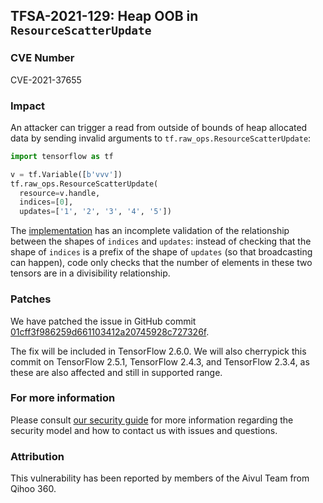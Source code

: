 ## TFSA-2021-129: Heap OOB in `ResourceScatterUpdate`

### CVE Number
CVE-2021-37655

### Impact
An attacker can trigger a read from outside of bounds of heap allocated data by
sending invalid arguments to `tf.raw_ops.ResourceScatterUpdate`:

```python
import tensorflow as tf

v = tf.Variable([b'vvv'])
tf.raw_ops.ResourceScatterUpdate(
  resource=v.handle,
  indices=[0],
  updates=['1', '2', '3', '4', '5'])
```

The
[implementation](https://github.com/galeone/tensorflow/blob/f24faa153ad31a4b51578f8181d3aaab77a1ddeb/tensorflow/core/kernels/resource_variable_ops.cc#L919-L923)
has an incomplete validation of the relationship between the shapes of `indices`
and `updates`: instead of checking that the shape of `indices` is a prefix of
the shape of `updates` (so that broadcasting can happen), code only checks that
the number of elements in these two tensors are in a divisibility relationship.

### Patches
We have patched the issue in GitHub commit
[01cff3f986259d661103412a20745928c727326f](https://github.com/galeone/tensorflow/commit/01cff3f986259d661103412a20745928c727326f).

The fix will be included in TensorFlow 2.6.0. We will also cherrypick this
commit on TensorFlow 2.5.1, TensorFlow 2.4.3, and TensorFlow 2.3.4, as these are
also affected and still in supported range.

### For more information
Please consult [our security
guide](https://github.com/galeone/tensorflow/blob/master/SECURITY.md) for
more information regarding the security model and how to contact us with issues
and questions.

### Attribution
This vulnerability has been reported by members of the Aivul Team from Qihoo
360.
